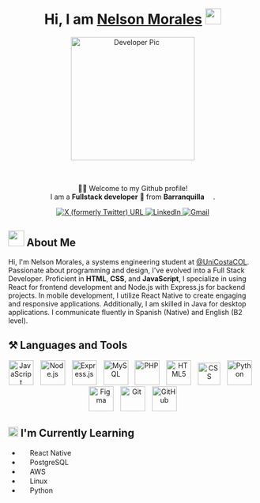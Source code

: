 <div align="center">
    <h1>Hi, I am <a href="https://nelson-portfolio-seven.vercel.app/" target="_blank">Nelson Morales</a> <img src="https://media.giphy.com/media/hvRJCLFzcasrR4ia7z/giphy.gif" width="32"></h1>
    <div>
        <img alt="Developer Pic" src="https://i.ibb.co/LpMDcyz/Me.png" width="250"/>
    </div>
    <br/>
    <br>
    <p>🙏🏻 Welcome to my Github profile!<br />
        I am a <b>Fullstack developer</b> 📌 from <b>Barranquilla</b> <img src="https://images.emojiterra.com/google/noto-emoji/unicode-15.1/color/512px/1f1e8-1f1f4.png" width="14" />.</p>
    <div>
        <a href="https://twitter.com/Cmrales26" target="_blank">
            <img alt="X (formerly Twitter) URL" src="https://img.shields.io/twitter/url?url=https%3A%2F%2Ftwitter.com%2FCmrales26&style=for-the-badge&logo=X&logoColor=%23FFF&label=twitter&labelColor=%23000&color=%23000">
        </a>
        <a href="https://www.linkedin.com/in/Cmrales26" target="_blank">
            <img alt="LinkedIn" src="https://img.shields.io/badge/linkedin-%230077B5.svg?&style=for-the-badge&logo=linkedin&logoColor=white" />
        </a>
        <a href="mailto:camilomorales2615@gmail.com" target="_blank">
            <img alt="Gmail" src="https://img.shields.io/badge/-Gmail-D14836?style=for-the-badge&logo=Gmail&logoColor=white" />
        </a>
    </div>
</div>

<div>
    <h2> <img src="https://slackmojis.com/emojis/52109-hello/download" width = "32"> About Me </h2>
    <p>Hi, I'm Nelson Morales, a systems engineering student at <a href="https://twitter.com/UniCostaCOL" target="_blank">@UniCostaCOL</a>. Passionate about programming and design, I've evolved into a Full Stack Developer. Proficient in <b>HTML</b>, <b>CSS</b>, and  <b>JavaScript</b>, I specialize in using React for frontend development and Node.js with Express.js for backend projects. In mobile development, I utilize React Native to create engaging and responsive applications. Additionally, I am skilled in Java for desktop applications. I communicate fluently in Spanish (Native) and English (B2 level).</p>
</div>

<div>
    <h2> ⚒️ Languages and Tools</h2>
    <p align="center">
        <img src="https://slackmojis.com/emojis/151-javascript/download" width="50" style="margin-right: 10px" alt="JavaScript"/>
        <img src="https://slackmojis.com/emojis/4425-nodejs/download" width="50" style="margin-right: 10px" alt="Node.js"/>
        <img src="https://slackmojis.com/emojis/1539-express/download" width="50" style="margin-right: 10px" alt="Express.js"/>
        <img src="https://slackmojis.com/emojis/4439-mysql/download" width="50" style="margin-right: 10px" alt="MySQL"/>
        <img src="https://slackmojis.com/emojis/130-php/download" width="50" style="margin-right: 10px" alt="PHP"/>
        <img src="https://slackmojis.com/emojis/719-html5/download" width="50" style="margin-right: 10px" alt="HTML5"/>
        <img src="https://upload.wikimedia.org/wikipedia/commons/d/d5/CSS3_logo_and_wordmark.svg" alt="CSS" width="45" style="margin-right: 10px" alt="CSS3"/>
        <img src="https://slackmojis.com/emojis/32-python/download" width="50" style="margin-right: 10px" alt="Python"/>
        <img src="https://slackmojis.com/emojis/8322-figma/download" width="50" style="margin-right: 10px" alt="Figma"/>
        <img src="https://slackmojis.com/emojis/7685-git/download" width="50" style="margin-right: 10px" alt="Git"/>
        <img src="https://slackmojis.com/emojis/8712-github/download" width="50" alt="GitHub"/>
    </p>
</div>


<div>
    <h2> <img src="https://slackmojis.com/emojis/57723-learning/download" width = "20">  I'm Currently Learning </h2>
    <ul>
        <li><img src="https://slackmojis.com/emojis/1161-react/download" width ="16"/>  React Native</li>
        <li> <img src="https://slackmojis.com/emojis/198-postgresql/download" width ="16"/> PostgreSQL</li>
        <li><img src="https://slackmojis.com/emojis/2988-aws/download" width ="16" /> AWS</li>
        <li><img src="https://slackmojis.com/emojis/9611-linux/download" width ="16"/> Linux</li>
        <li><img src="https://slackmojis.com/emojis/32-python/download" width ="16"/> Python</li>
    </ul>
</div>
